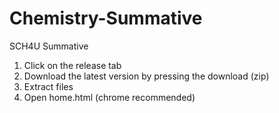 # Chemistry-Summative
SCH4U Summative
1. Click on the release tab
2. Download the latest version by pressing the download (zip)
3. Extract files
4. Open home.html (chrome recommended)
